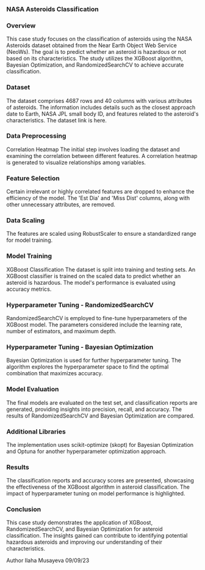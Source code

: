 ### NASA Asteroids Classification 
### Overview
This case study focuses on the classification of asteroids using the NASA Asteroids dataset obtained from the Near Earth Object Web Service (NeoWs). The goal is to predict whether an asteroid is hazardous or not based on its characteristics. The study utilizes the XGBoost algorithm, Bayesian Optimization, and RandomizedSearchCV to achieve accurate classification.

### Dataset
The dataset comprises 4687 rows and 40 columns with various attributes of asteroids. The information includes details such as the closest approach date to Earth, NASA JPL small body ID, and features related to the asteroid's characteristics. The dataset link is here.

### Data Preprocessing
Correlation Heatmap
The initial step involves loading the dataset and examining the correlation between different features. A correlation heatmap is generated to visualize relationships among variables.

### Feature Selection
Certain irrelevant or highly correlated features are dropped to enhance the efficiency of the model. The 'Est Dia' and 'Miss Dist' columns, along with other unnecessary attributes, are removed.

### Data Scaling
The features are scaled using RobustScaler to ensure a standardized range for model training.

### Model Training
XGBoost Classification
The dataset is split into training and testing sets. An XGBoost classifier is trained on the scaled data to predict whether an asteroid is hazardous. The model's performance is evaluated using accuracy metrics.

### Hyperparameter Tuning - RandomizedSearchCV
RandomizedSearchCV is employed to fine-tune hyperparameters of the XGBoost model. The parameters considered include the learning rate, number of estimators, and maximum depth.

### Hyperparameter Tuning - Bayesian Optimization
Bayesian Optimization is used for further hyperparameter tuning. The algorithm explores the hyperparameter space to find the optimal combination that maximizes accuracy.

### Model Evaluation
The final models are evaluated on the test set, and classification reports are generated, providing insights into precision, recall, and accuracy. The results of RandomizedSearchCV and Bayesian Optimization are compared.

### Additional Libraries
The implementation uses scikit-optimize (skopt) for Bayesian Optimization and Optuna for another hyperparameter optimization approach.

### Results
The classification reports and accuracy scores are presented, showcasing the effectiveness of the XGBoost algorithm in asteroid classification. The impact of hyperparameter tuning on model performance is highlighted.

### Conclusion
This case study demonstrates the application of XGBoost, RandomizedSearchCV, and Bayesian Optimization for asteroid classification. The insights gained can contribute to identifying potential hazardous asteroids and improving our understanding of their characteristics.

Author
Ilaha Musayeva
09/09/23
